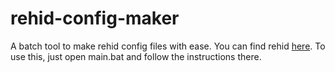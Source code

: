 # rehid-config-maker
A batch tool to make rehid config files with ease. You can find rehid [here](https://gbatemp.net/threads/wip-rehid-hid-module-rewrite-for-easy-button-remapping-and-more.585387/). To use this, just open main.bat and follow the instructions there.